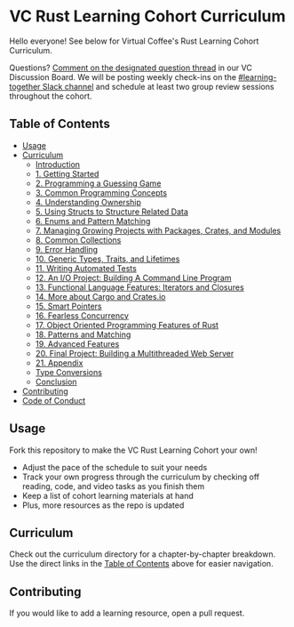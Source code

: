 # VC Rust Learning Cohort Curriculum

Hello everyone! See below for Virtual Coffee's Rust Learning Cohort Curriculum.

Questions? [Comment on the designated question thread](https://github.com/orgs/Virtual-Coffee/discussions/1122#discussioncomment-8348207) in our VC Discussion Board. We will be posting weekly check-ins on the [#learning-together Slack channel](https://virtual-coffee-group.slack.com/archives/C029MJ4E327) and schedule at least two group review sessions throughout the cohort.

## Table of Contents

- [Usage](#usage)
- [Curriculum](#curriculum)
  - [Introduction](./curriculum/0_introduction.md)
  - [1. Getting Started](./curriculum/1_getting_started.md)
  - [2. Programming a Guessing Game](./curriculum/2_programming_a_guessing_game.md)
  - [3. Common Programming Concepts](./curriculum/3_common_programming_concepts.md)
  - [4. Understanding Ownership](./curriculum/4_understanding_ownership.md)
  - [5. Using Structs to Structure Related Data](./curriculum/5_using_structs_to_structure_related_data.md)
  - [6. Enums and Pattern Matching](./curriculum/6_enums_and_pattern_matching.md)
  - [7. Managing Growing Projects with Packages, Crates, and Modules](./curriculum/7_managing_growing_projects_with_packages_crates_and_modules.md)
  - [8. Common Collections](./curriculum/8_common_collections.md)
  - [9. Error Handling](./curriculum/9_error_handling.md)
  - [10. Generic Types, Traits, and Lifetimes](./curriculum/10_generic_types_traits_and_lifetimes.md)
  - [11. Writing Automated Tests](./curriculum/11_writing_automated_tests.md)
  - [12. An I/O Project: Building A Command Line Program](./curriculum/12_an_io_project.md)
  - [13. Functional Language Features: Iterators and Closures](./curriculum/13_functional_language_features.md)
  - [14. More about Cargo and Crates.io](./curriculum/14_more_about_cargo_and_crates.md)
  - [15. Smart Pointers](./curriculum/15_smart_pointers.md)
  - [16. Fearless Concurrency](./curriculum/16_fearless_concurrency.md)
  - [17. Object Oriented Programming Features of Rust](./curriculum/17_object_oriented_programming_features_of_rust.md)
  - [18. Patterns and Matching](./curriculum/18_patterns_and_matching.md)
  - [19. Advanced Features](./curriculum/19_advanced_features.md)
  - [20. Final Project: Building a Multithreaded Web Server](./curriculum/20_final_project.md)
  - [21. Appendix](./curriculum/21_appendix.md)
  - [Type Conversions](./curriculum/22_type_conversions.md)
  - [Conclusion](./curriculum/23_conclusion.md)
- [Contributing](#contributing)
- [Code of Conduct](./CODE_OF_CONDUCT.md)

## Usage

Fork this repository to make the VC Rust Learning Cohort your own!

- Adjust the pace of the schedule to suit your needs
- Track your own progress through the curriculum by checking off reading, code, and video tasks as you finish them
- Keep a list of cohort learning materials at hand
- Plus, more resources as the repo is updated

## Curriculum

Check out the curriculum directory for a chapter-by-chapter breakdown. Use the direct links in the [Table of Contents](#table-of-contents) above for easier navigation.

## Contributing

If you would like to add a learning resource, open a pull request.
